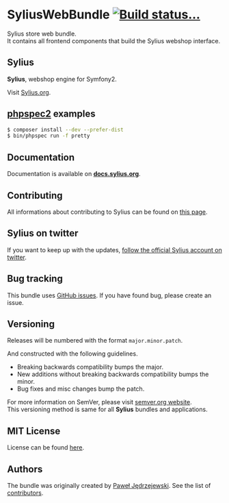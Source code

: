 SyliusWebBundle [![Build status...](https://secure.travis-ci.org/Sylius/SyliusWebBundle.png)](http://travis-ci.org/Sylius/SyliusWebBundle)
================

Sylius store web bundle.  
It contains all frontend components that build the Sylius webshop interface.

Sylius
------

**Sylius**, webshop engine for Symfony2.

Visit [Sylius.org](http://sylius.org).

[phpspec2](http://phpspec.net) examples
---------------------------------------

``` bash
$ composer install --dev --prefer-dist
$ bin/phpspec run -f pretty
```

Documentation
-------------

Documentation is available on [**docs.sylius.org**](http://docs.sylius.org).

Contributing
------------

All informations about contributing to Sylius can be found on [this page](http://docs.sylius.org/en/latest/contributing/index.html).

Sylius on twitter
-----------------

If you want to keep up with the updates, [follow the official Sylius account on twitter](http://twitter.com/_Sylius).

Bug tracking
------------

This bundle uses [GitHub issues](https://github.com/Sylius/SyliusWebBundle/issues).
If you have found bug, please create an issue.

Versioning
----------

Releases will be numbered with the format `major.minor.patch`.

And constructed with the following guidelines.

* Breaking backwards compatibility bumps the major.
* New additions without breaking backwards compatibility bumps the minor.
* Bug fixes and misc changes bump the patch.

For more information on SemVer, please visit [semver.org website](http://semver.org/).  
This versioning method is same for all **Sylius** bundles and applications.

MIT License
-----------

License can be found [here](https://github.com/Sylius/SyliusWebBundle/blob/master/Resources/meta/LICENSE).

Authors
-------

The bundle was originally created by [Paweł Jędrzejewski](http://pjedrzejewski.com).
See the list of [contributors](https://github.com/Sylius/SyliusWebBundle/contributors).
